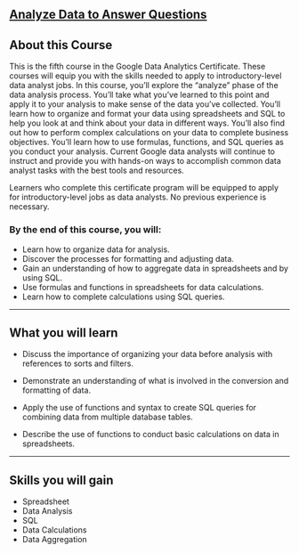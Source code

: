 ## [Analyze Data to Answer Questions](https://www.coursera.org/learn/analyze-data?specialization=google-data-analytics)

## **About this Course**

This is the fifth course in the Google Data Analytics Certificate. These courses will equip you with the skills needed to apply to introductory-level data analyst jobs. In this course, you’ll explore the “analyze” phase of the data analysis process. You’ll take what you’ve learned to this point and apply it to your analysis to make sense of the data you’ve collected. You’ll learn how to organize and format your data using spreadsheets and SQL to help you look at and think about your data in different ways. You’ll also find out how to perform complex calculations on your data to complete business objectives. You’ll learn how to use formulas, functions, and SQL queries as you conduct your analysis. Current Google data analysts will continue to instruct and provide you with hands-on ways to accomplish common data analyst tasks with the best tools and resources.

Learners who complete this certificate program will be equipped to apply for introductory-level jobs as data analysts. No previous experience is necessary.

### **By the end of this course, you will:**

- Learn how to organize data for analysis.
- Discover the processes for formatting and adjusting data.
- Gain an understanding of how to aggregate data in spreadsheets and by using SQL.
- Use formulas and functions in spreadsheets for data calculations.
- Learn how to complete calculations using SQL queries.

<hr>

## **What you will learn**

- Discuss the importance of organizing your data before analysis with references to sorts and filters.

- Demonstrate an understanding of what is involved in the conversion and formatting of data.

- Apply the use of functions and syntax to create SQL queries for combining data from multiple database tables.

- Describe the use of functions to conduct basic calculations on data in spreadsheets.

<hr>

## **Skills you will gain**

- Spreadsheet
- Data Analysis
- SQL
- Data Calculations
- Data Aggregation
